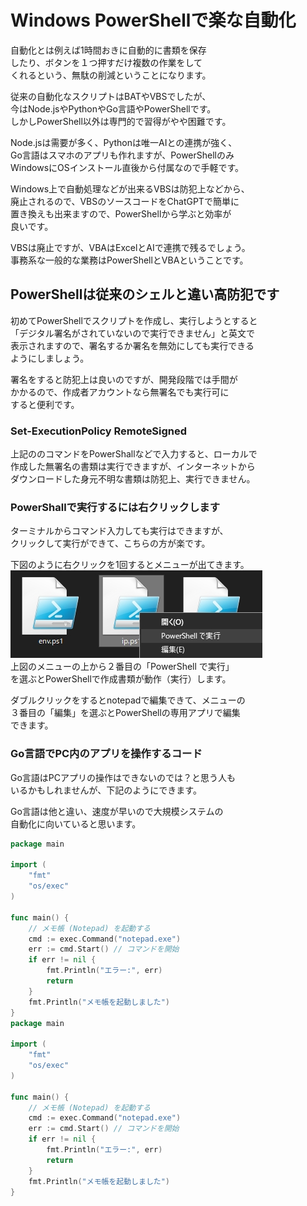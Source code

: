# Windows PowerShellで楽な自動化
自動化とは例えば1時間おきに自動的に書類を保存  
したり、ボタンを１つ押すだけ複数の作業をして  
くれるという、無駄の削減ということになります。  

従来の自動化なスクリプトはBATやVBSでしたが、  
今はNode.jsやPythonやGo言語やPowerShellです。  
しかしPowerShell以外は専門的で習得がやや困難です。

Node.jsは需要が多く、Pythonは唯一AIとの連携が強く、  
Go言語はスマホのアプリも作れますが、PowerShellのみ  
WindowsにOSインストール直後から付属なので手軽です。

Windows上で自動処理などが出来るVBSは防犯上などから、  
廃止されるので、VBSのソースコードをChatGPTで簡単に  
置き換えも出来ますので、PowerShellから学ぶと効率が  
良いです。

VBSは廃止ですが、VBAはExcelとAIで連携で残るでしょう。  
事務系な一般的な業務はPowerShellとVBAということです。

## PowerShellは従来のシェルと違い高防犯です
初めてPowerShellでスクリプトを作成し、実行しようとすると  
「デジタル署名がされていないので実行できません」と英文で  
表示されますので、署名するか署名を無効にしても実行できる  
ようにしましょう。

署名をすると防犯上は良いのですが、開発段階では手間が  
かかるので、作成者アカウントなら無署名でも実行可に  
すると便利です。

### Set-ExecutionPolicy RemoteSigned
上記ののコマンドをPowerShallなどで入力すると、ローカルで  
作成した無署名の書類は実行できますが、インターネットから  
ダウンロードした身元不明な書類は防犯上、実行できません。

### PowerShallで実行するには右クリックします
ターミナルからコマンド入力しても実行はできますが、  
クリックして実行ができて、こちらの方が楽です。  

下図のように右クリックを1回するとメニューが出てきます。  
![PowerShallで実行する](./image/PowerShellExe.jpg)  
上図のメニューの上から２番目の「PowerShell で実行」  
を選ぶとPowerShellで作成書類が動作（実行）します。  

ダブルクリックをするとnotepadで編集できて、メニューの  
３番目の「編集」を選ぶとPowerShellの専用アプリで編集  
できます。

### Go言語でPC内のアプリを操作するコード
Go言語はPCアプリの操作はできないのでは？と思う人も  
いるかもしれませんが、下記のようにできます。  

Go言語は他と違い、速度が早いので大規模システムの  
自動化に向いていると思います。
```go
package main

import (
    "fmt"
    "os/exec"
)

func main() {
    // メモ帳 (Notepad) を起動する
    cmd := exec.Command("notepad.exe")
    err := cmd.Start() // コマンドを開始
    if err != nil {
        fmt.Println("エラー:", err)
        return
    }
    fmt.Println("メモ帳を起動しました")
}
package main

import (
    "fmt"
    "os/exec"
)

func main() {
    // メモ帳 (Notepad) を起動する
    cmd := exec.Command("notepad.exe")
    err := cmd.Start() // コマンドを開始
    if err != nil {
        fmt.Println("エラー:", err)
        return
    }
    fmt.Println("メモ帳を起動しました")
}

